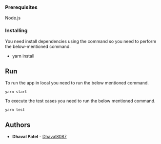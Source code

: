### Prerequisites

Node.js

### Installing
You need install dependencies using the command so you need to perform the below-mentioned command.

* yarn install

## Run
To run the app in local you need to run the below mentioned command.
```
yarn start
```
To execute the test cases you need to run the below mentioned command.
```
yarn test
```

## Authors
* **Dhaval Patel** - [Dhaval8087](https://github.com/Dhaval8087)